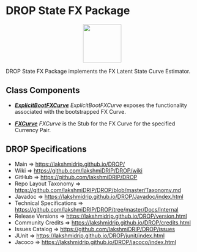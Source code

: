 # DROP State FX Package

<p align="center"><img src="https://github.com/lakshmiDRIP/DROP/blob/master/DRIP_Logo.gif?raw=true" width="100"></p>

DROP State FX Package implements the FX Latent State Curve Estimator.


## Class Components

 * [***ExplicitBootFXCurve***](https://github.com/lakshmiDRIP/DROP/tree/master/src/main/java/org/drip/state/fx/ExplicitBootFXCurve.java)
 <i>ExplicitBootFXCurve</i> exposes the functionality associated with the bootstrapped FX Curve.

 * [***FXCurve***](https://github.com/lakshmiDRIP/DROP/tree/master/src/main/java/org/drip/state/fx/FXCurve.java)
 <i>FXCurve</i> is the Stub for the FX Curve for the specified Currency Pair.


## DROP Specifications

 * Main                     => https://lakshmidrip.github.io/DROP/
 * Wiki                     => https://github.com/lakshmiDRIP/DROP/wiki
 * GitHub                   => https://github.com/lakshmiDRIP/DROP
 * Repo Layout Taxonomy     => https://github.com/lakshmiDRIP/DROP/blob/master/Taxonomy.md
 * Javadoc                  => https://lakshmidrip.github.io/DROP/Javadoc/index.html
 * Technical Specifications => https://github.com/lakshmiDRIP/DROP/tree/master/Docs/Internal
 * Release Versions         => https://lakshmidrip.github.io/DROP/version.html
 * Community Credits        => https://lakshmidrip.github.io/DROP/credits.html
 * Issues Catalog           => https://github.com/lakshmiDRIP/DROP/issues
 * JUnit                    => https://lakshmidrip.github.io/DROP/junit/index.html
 * Jacoco                   => https://lakshmidrip.github.io/DROP/jacoco/index.html

